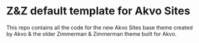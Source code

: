 # Z&Z default template for Akvo Sites

This repo contains all the code for the new Akvo Sites base theme
created by Akvo & the older Zimmerman & Zimmerman theme built for Akvo.
